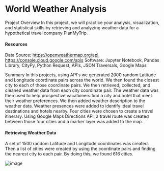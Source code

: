 # World Weather Analysis
Project Overview
In this project, we will practice your analysis, visualization, and statistical skills by retrieving and analyzing weather data for a hypothetical travel company PlanMyTrip.

#### Resources
Data Source: https://openweathermap.org/api, https://console.cloud.google.com/apis
Software: Jupyter Notebook, Pandas Library, CityPy, Python Request, APIs, JSON Traversals, Google Maps 

Summary
In this projects, using API's we generated 2000 random Latitude and Longitude coordinate pairs across the world. We then found the closest city to each of those coordinate pairs. We then retrieved, collected, and cleaned weather data from each city coordinate pair. The weather data was then used to help prospective vacationers find a city and hotel that meet their weather preferences. We then added weather description to the weather data. Weather presences were added to identify ideal travel destinations and hotels nearby. Four cities were chosen to create a travel itinerary. Using Google Maps Directions API, a travel route was created between those four cities and a marker layer was added to the map.

#### Retrieving Weather Data
A set of 1500 random Latitude and Longitude coordinates was created. Then a list of cities were created by using the coordinate pairs and finding the nearest city to each pair. By doing this, we found 616 cities.

![image](https://user-images.githubusercontent.com/111712209/197503186-b5b8da71-d975-4f7a-aa5f-5cffb74755b8.png)
